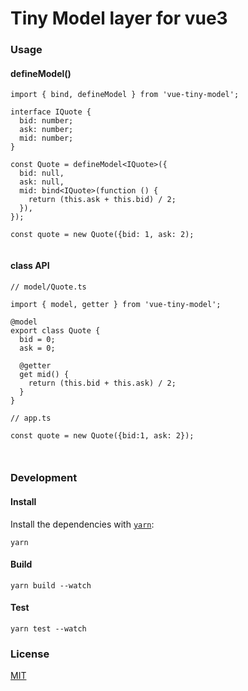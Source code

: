 
# Tiny Model layer for vue3

### Usage

#### defineModel()

```
import { bind, defineModel } from 'vue-tiny-model';

interface IQuote {
  bid: number;
  ask: number;
  mid: number;
}

const Quote = defineModel<IQuote>({
  bid: null,
  ask: null,
  mid: bind<IQuote>(function () {
    return (this.ask + this.bid) / 2;
  }),
});

const quote = new Quote({bid: 1, ask: 2);


```

#### class API

```
// model/Quote.ts

import { model, getter } from 'vue-tiny-model';

@model
export class Quote {
  bid = 0;
  ask = 0;

  @getter
  get mid() {
    return (this.bid + this.ask) / 2;
  }
}

// app.ts

const quote = new Quote({bid:1, ask: 2});



```


### Development

#### Install

Install the dependencies with [`yarn`](https://yarnpkg.com/en/):

```
yarn
```

#### Build

```
yarn build --watch
```

#### Test

```
yarn test --watch
```

### License

[MIT](LICENSE)
